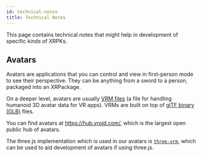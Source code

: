 ```yaml
---
id: technical-notes
title: Technical Notes
---
```


This page contains technical notes that might help in development of specific kinds of XRPKs.

## Avatars

Avatars are applications that you can control and view in first-person mode to see their perspective. They can be anything from a sword to a person, packaged into an XRPackage.

On a deeper level, avatars are usually <a href="https://vrm.dev/en" target="_blank" rel="noopener noreferrer">VRM files</a> (a file for handling humanoid 3D avatar data for VR apps). VRMs are built on top of <a href="https://www.khronos.org/gltf/" target="_blank" rel="noopener noreferrer">glTF binary (GLB)</a> files.

You can find avatars at <a href="https://hub.vroid.com/" target="_blank" rel="noopener noreferrer">https://hub.vroid.com/</a>, which is the largest open public hub of avatars.

The three.js implementation which is used in our avatars is <a href="https://github.com/pixiv/three-vrm" target="_blank" rel="noopener noreferrer">`three-vrm`</a>, which can be used to aid development of avatars if using three.js.
